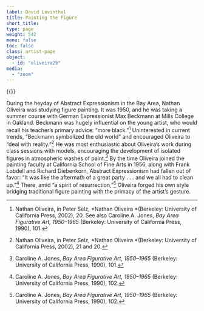 ```yaml
---
label: David Levinthal
title: Painting the Figure
short_title:
type: page
weight: 542
menu: false
toc: false
class: artist-page
object:
  - id: "oliveira2b"
media:
  - "zoom"
---
```

{{<q-figure id="oliveira2b">}}

During the heyday of Abstract Expressionism in the Bay Area, Nathan Oliveira was studying figure painting. It was 1950, and he was taking a summer course with German Expressionist Max Beckmann at Mills College in Oakland. Beckmann was hugely influential on the young artist, who would recall his teacher’s primary advice: “more black.”[^1] Uninterested in current trends, “Beckmann symbolized the old world” and encouraged Oliveira to “deal with reality.”[^2] He was most enthusiastic about Oliveira’s work during class sessions with models, encouraging the development of isolated figures in atmospheric washes of paint.[^3] By the time Oliveira joined the painting faculty at California School of Fine Arts in 1956, along with Frank Lobdell and Richard Diebenkorn, Abstract Expressionism had fallen out of favor: “It was like the aftermath of a great party . . . and we all had to clean up.”[^4] There, amid “a spirit of resurrection,”[^5] Oliveira forged his own style bridging traditional figure painting with the primacy of the artist’s gesture.

[^1]: Nathan Oliveira, in Peter Selz, *Nathan Oliveira *(Berkeley: University of California Press, 2002), 20. See also Caroline A. Jones, *Bay Area Figurative Art, 1950–1965* (Berkeley: University of California Press, 1990), 101.

[^2]: Nathan Oliveira, in Peter Selz, *Nathan Oliveira *(Berkeley: University of California Press, 2002), 21 and 20.

[^3]: Caroline A. Jones, *Bay Area Figurative Art, 1950–1965* (Berkeley: University of California Press, 1990), 101.

[^4]: Caroline A. Jones, *Bay Area Figurative Art, 1950–1965* (Berkeley: University of California Press, 1990), 102.

[^5]: Caroline A. Jones, *Bay Area Figurative Art, 1950–1965* (Berkeley: University of California Press, 1990), 102.
